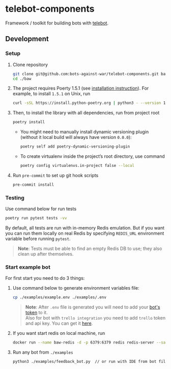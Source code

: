 # telebot-components

Framework / toolkit for building bots with [telebot](https://github.com/bots-against-war/telebot).

## Development

### Setup

1. Clone repository
   ```bash
   git clone git@github.com:bots-against-war/telebot-components.git baw
   cd ./baw
   ```

2. The project requires Poerty 1.5.1 (see [installation instruction](https://python-poetry.org/docs/master#installing-with-the-official-installer)).
   For example, to install `1.5.1` on Unix, run
   ```bash
   curl -sSL https://install.python-poetry.org | python3 - --version 1.5.1
   ```

3. Then, to install the library with all dependencies, run from project root
   ```bash
   poetry install
   ```
   - You might need to manually install dynamic versioning plugin (without it local build will
     always have version `0.0.0`):
     ```bash
     poetry self add poetry-dynamic-versioning-plugin
     ```
   - To create virtualenv inside the project’s root directory, use command
     ```bash
     poetry config virtualenvs.in-project false --local
     ```
4. Run `pre-commit` to set up git hook scripts
   ```bash
   pre-commit install
   ```


### Testing
Use command below for run tests
```bash
poetry run pytest tests -vv
```

By default, all tests are run with in-memory Redis emulation. But if you want you can run them
locally on real Redis by specifying `REDIS_URL` environment variable before running `pytest`.

> **Note**: Tests must be able to find an empty Redis DB to use; they also clean up after themselves.

### Start example bot

For first start you need to do 3 things:
1. Use command below to generate environment variables file:
    ```bash
    cp ./examples/example.env ./examples/.env
    ```
   > **Note**: After `.env` file is generated you will need to add your [bot's token](https://core.telegram.org/bots#6-botfather) to it.  
   > Also for bot with `trello integration` you need to add `trello` token and api key. You can get it [here](https://trello.com/app-key).
2. If you want start redis on local machine, run
    ```bash
    docker run --name baw-redis -d -p 6379:6379 redis redis-server --save 60 1 --loglevel warning
    ```
3. Run any bot from `./examples`
    ```bash
    python3 ./examples/feedback_bot.py  // or run with IDE from bot file
    ```
